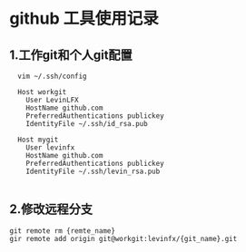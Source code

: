 # github 工具使用记录
## 1.工作git和个人git配置
```
  vim ~/.ssh/config 
  
  Host workgit
    User LevinLFX
    HostName github.com
    PreferredAuthentications publickey
    IdentityFile ~/.ssh/id_rsa.pub

  Host mygit
    User levinfx
    HostName github.com
    PreferredAuthentications publickey
    IdentityFile ~/.ssh/levin_rsa.pub
   
  ```
 ## 2.修改远程分支
 ```
 git remote rm {remte_name}
 gir remote add origin git@workgit:levinfx/{git_name}.git
 ```
